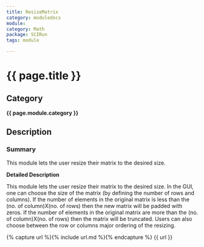 ```yaml
---
title: ResizeMatrix
category: moduledocs
module:
category: Math
package: SCIRun
tags: module

---
```


# {{ page.title }}

## Category

**{{ page.module.category }}**

## Description

### Summary

This module lets the user resize their matrix to the desired size.

**Detailed Description**

This module lets the user resize their matrix to the desired size. In the GUI, one can choose the size of the matrix (by defining the number of rows and columns). If the number of elements in the original matrix is less than the (no. of column)X(no. of rows) then the new matrix will be padded with zeros. If the number of elements in the original matrix are more than the (no. of column)X(no. of rows) then the matrix will be truncated. Users can also choose between the row or columns major ordering of the resizing.

{% capture url %}{% include url.md %}{% endcapture %}
{{ url }}

